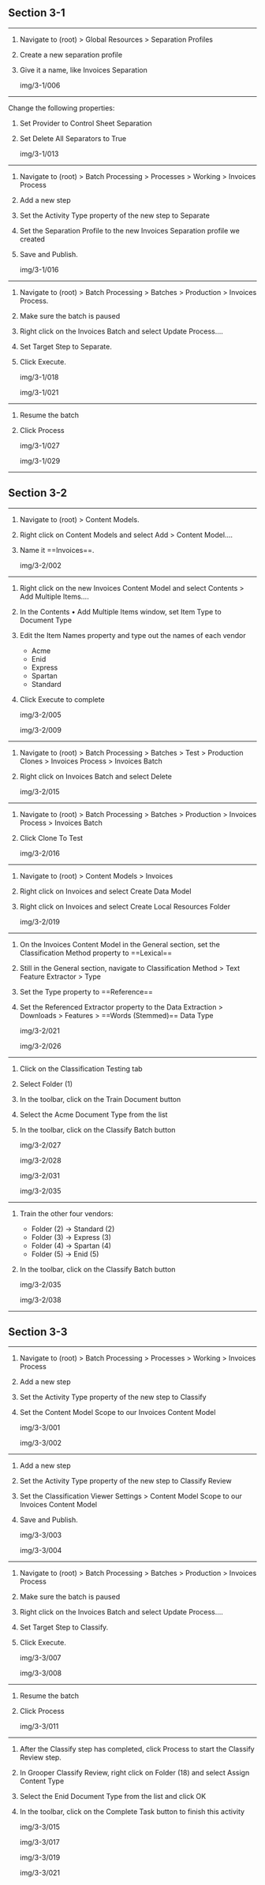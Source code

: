## Section 3-1
---
1. Navigate to (root) > Global Resources > Separation Profiles 
2. Create a new separation profile
3. Give it a name, like Invoices Separation

    img/3-1/006
---
Change the following properties:
1. Set Provider to Control Sheet Separation
2. Set Delete All Separators to True

    img/3-1/013
---
1. Navigate to (root) > Batch Processing > Processes > Working > Invoices Process
2. Add a new step
3. Set the Activity Type property of the new step to Separate
4. Set the Separation Profile to the new Invoices Separation profile we created
5. Save and Publish.

    img/3-1/016
---
1. Navigate to (root) > Batch Processing > Batches > Production > Invoices Process.
2. Make sure the batch is paused
3. Right click on the Invoices Batch and select Update Process….
4. Set Target Step to Separate.
5. Click Execute.

    img/3-1/018
    
    img/3-1/021
---
1. Resume the batch
2. Click Process

    img/3-1/027
    
    img/3-1/029
---
## Section 3-2
---
1. Navigate to (root) > Content Models.
2. Right click on Content Models and select Add > Content Model….
3. Name it ==Invoices==.

    img/3-2/002
---
1. Right click on the new Invoices Content Model and select Contents > Add Multiple Items….
2. In the Contents • Add Multiple Items window, set Item Type to Document Type
3. Edit the Item Names property and type out the names of each vendor
    - Acme
    - Enid
    - Express
    - Spartan
    - Standard
4. Click Execute to complete
    
    img/3-2/005

    img/3-2/009
---
1. Navigate to (root) > Batch Processing > Batches > Test > Production Clones > Invoices Process > Invoices Batch
2. Right click on Invoices Batch and select Delete

    img/3-2/015
---
1. Navigate to (root) > Batch Processing > Batches > Production > Invoices Process > Invoices Batch
2. Click Clone To Test

    img/3-2/016
---
1. Navigate to (root) > Content Models > Invoices
2. Right click on Invoices and select Create Data Model
3. Right click on Invoices and select Create Local Resources Folder

    img/3-2/019
---
1. On the Invoices Content Model in the General section, set the Classification Method property to ==Lexical==
2. Still in the General section, navigate to Classification Method > Text Feature Extractor > Type
3. Set the Type property to ==Reference==
4. Set the Referenced Extractor property to the Data Extraction > Downloads > Features > ==Words (Stemmed)== Data Type

    img/3-2/021

    img/3-2/026
---
1. Click on the Classification Testing tab
2. Select Folder (1)
3. In the toolbar, click on the Train Document button
4. Select the Acme Document Type from the list
5. In the toolbar, click on the Classify Batch button

    img/3-2/027

    img/3-2/028

    img/3-2/031

    img/3-2/035
---
1. Train the other four vendors:
    - Folder (2) -> Standard (2)
    - Folder (3) -> Express (3)
    - Folder (4) -> Spartan (4)
    - Folder (5) -> Enid (5)
2. In the toolbar, click on the Classify Batch button

    img/3-2/035

    img/3-2/038
---
## Section 3-3
---
1. Navigate to (root) > Batch Processing > Processes > Working > Invoices Process
2. Add a new step
3. Set the Activity Type property of the new step to Classify
4. Set the Content Model Scope to our Invoices Content Model

    img/3-3/001

    img/3-3/002
---
1. Add a new step
2. Set the Activity Type property of the new step to Classify Review
3. Set the Classification Viewer Settings > Content Model Scope to our Invoices Content Model
4. Save and Publish.

    img/3-3/003

    img/3-3/004
---
1. Navigate to (root) > Batch Processing > Batches > Production > Invoices Process
2. Make sure the batch is paused
3. Right click on the Invoices Batch and select Update Process….
4. Set Target Step to Classify.
5. Click Execute.

    img/3-3/007

    img/3-3/008
---
1. Resume the batch
2. Click Process

    img/3-3/011
---
1. After the Classify step has completed, click Process to start the Classify Review step.
2. In Grooper Classify Review, right click on Folder (18) and select Assign Content Type
3. Select the Enid Document Type from the list and click OK
4. In the toolbar, click on the Complete Task button to finish this activity

    img/3-3/015

    img/3-3/017

    img/3-3/019

    img/3-3/021